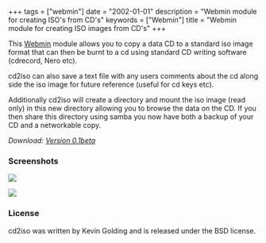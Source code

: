 +++
tags = ["webmin"]
date = "2002-01-01"
description = "Webmin module for creating ISO's from CD's"
keywords = ["Webmin"]
title = "Webmin module for creating ISO images from CD's"
+++

This [Webmin](http://webmin.com/) module allows you to copy a data CD to a standard iso image format that can then be burnt to a cd using standard CD writing software (cdrecord, Nero etc).
<!--more-->

cd2iso can also save a text file with any users comments about the cd along side the iso image for future reference
(useful for cd keys etc).

Additionally cd2iso will create a directory and mount the iso image (read only) in this new directory allowing you to
browse the data on the CD. If you then share this directory using samba you now have both a backup of your CD and
a networkable copy.

*Download: [Version 0.1beta](/download/cd2iso/cd2iso.wbm)*

### Screenshots

![](/img/cd2iso/screenshot1.gif)

![](/img/cd2iso/screenshot2.gif)

### License

cd2iso was written by Kevin Golding and is released under the BSD license.
